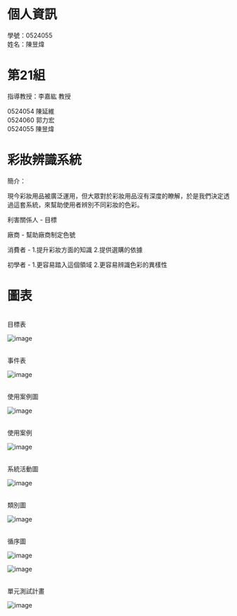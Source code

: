 # 個人資訊
學號：0524055 <br /> 姓名：陳昱煒

# 第21組 
指導教授：李嘉紘 教授

0524054  陳延維<br /> 0524060  郭力宏<br /> 0524055  陳昱煒
# 彩妝辨識系統

簡介：

現今彩妝用品被廣泛運用，但大眾對於彩妝用品沒有深度的瞭解，於是我們決定透過這套系統，來幫助使用者辨別不同彩妝的色彩。

利害關係人 - 目標

廠商 - 幫助廠商制定色號      
                                                
消費者 - 1.提升彩妝方面的知識 2.提供選購的依據

初學者 - 1.更容易踏入這個領域 2.更容易辨識色彩的異樣性

# 圖表
<br />目標表

![image](https://github.com/yw01100529/0524055/blob/master/chart/%E7%9B%AE%E6%A8%99%E8%A1%A8.jpg)

<br />事件表

![image](https://github.com/yw01100529/0524055/blob/master/chart/%E4%BA%8B%E4%BB%B6%E8%A1%A8.jpg)

<br />使用案例圖

![image](https://github.com/yw01100529/0524055/blob/master/chart/%E4%BD%BF%E7%94%A8%E6%A1%88%E4%BE%8B%E5%9C%96.jpg)

<br />使用案例

![image](https://github.com/yw01100529/0524055/blob/master/chart/%E4%BD%BF%E7%94%A8%E6%A1%88%E4%BE%8B.jpg)

<br />系統活動圖

![image](https://github.com/yw01100529/0524055/blob/master/chart/%E7%B3%BB%E7%B5%B1%E6%B4%BB%E5%8B%95%E5%9C%96.jpg)

<br />類別圖

![image](https://github.com/yw01100529/0524055/blob/master/chart/%E9%A1%9E%E5%88%A5%E5%9C%96.PNG)

<br />循序圖

![image](https://github.com/yw01100529/0524055/blob/master/chart/%E7%B3%BB%E7%B5%B1%E5%BE%AA%E5%BA%8F%E5%9C%96.jpg)

![image](https://github.com/yw01100529/0524055/blob/master/chart/%E7%B3%BB%E7%B5%B1%E5%BE%AA%E5%BA%8F%E5%9C%961.jpg)

<br />單元測試計畫

![image](https://github.com/yw01100529/0524055/blob/master/chart/%E5%96%AE%E5%85%83%E6%B8%AC%E8%A9%A6%E8%A8%88%E7%95%AB.jpg)
